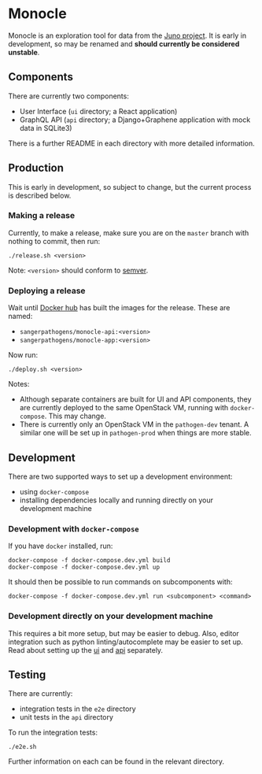 # Monocle
Monocle is an exploration tool for data from the [Juno project](https://www.gbsgen.net/). It is early in development, so may be renamed and **should currently be considered unstable**.

## Components
There are currently two components:
- User Interface (`ui` directory; a React application)
- GraphQL API (`api` directory; a Django+Graphene application with mock data in SQLite3)

There is a further README in each directory with more detailed information.

## Production
This is early in development, so subject to change, but the current process is described below.

### Making a release
Currently, to make a release, make sure you are on the `master` branch with nothing to commit, then run:
```
./release.sh <version>
```
Note: `<version>` should conform to [semver](https://semver.org/).

### Deploying a release
Wait until [Docker hub](https://hub.docker.com/orgs/sangerpathogens) has built the images for the release. These are named:
- `sangerpathogens/monocle-api:<version>`
- `sangerpathogens/monocle-app:<version>`

Now run:
```
./deploy.sh <version>
```

Notes:
- Although separate containers are built for UI and API components, they are currently deployed to the same OpenStack VM, running with `docker-compose`. This may change.
- There is currently only an OpenStack VM in the `pathogen-dev` tenant. A similar one will be set up in `pathogen-prod` when things are more stable.

## Development
There are two supported ways to set up a development environment:
- using `docker-compose`
- installing dependencies locally and running directly on your development machine

### Development with `docker-compose`
If you have `docker` installed, run:
```
docker-compose -f docker-compose.dev.yml build
docker-compose -f docker-compose.dev.yml up
```

It should then be possible to run commands on subcomponents with:
```
docker-compose -f docker-compose.dev.yml run <subcomponent> <command>
```

### Development directly on your development machine
This requires a bit more setup, but may be easier to debug. Also, editor integration such as python linting/autocomplete may be easier to set up. Read about setting up the [ui](ui/README.md) and [api](api/README.md) separately.

## Testing
There are currently:
- integration tests in the `e2e` directory
- unit tests in the `api` directory

To run the integration tests:
```
./e2e.sh
```

Further information on each can be found in the relevant directory.
